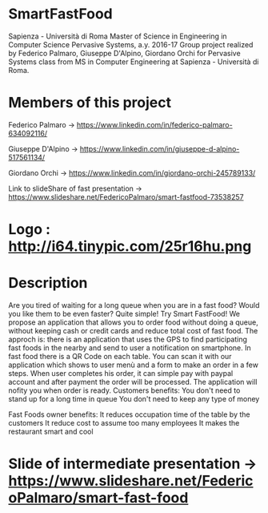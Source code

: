 # SmartFastFood

Sapienza - Università di Roma 
Master of Science in Engineering in Computer Science 
Pervasive Systems, a.y. 2016-17 
Group project realized by Federico Palmaro, Giuseppe D'Alpino, Giordano Orchi for Pervasive Systems class from MS in Computer Engineering at Sapienza - Università di Roma.

# Members of this project

Federico Palmaro  -> https://www.linkedin.com/in/federico-palmaro-634092116/

Giuseppe D'Alpino -> https://www.linkedin.com/in/giuseppe-d-alpino-517561134/

Giordano Orchi    -> https://www.linkedin.com/in/giordano-orchi-245789133/

Link to slideShare of fast presentation -> https://www.slideshare.net/FedericoPalmaro/smart-fastfood-73538257

# Logo : http://i64.tinypic.com/25r16hu.png

# Description

Are you tired of waiting for a long queue when you are in a fast food?
Would you like them to be even faster? Quite simple! Try Smart FastFood!
We propose an application that allows you to order food without doing a queue, without keeping cash or credit cards and reduce total cost of fast food.
The approch is: there is an application that uses the GPS to find participating fast foods in the nearby and send to user a notification on smartphone. In fast food there is a QR Code on each table. You can scan it with our application which shows to user menù and a form to make an order in a few steps. When user completes his order, it can simple pay with paypal account and after payment the order will be processed. The application will nofity you when order is ready.
Customers benefits:
You don't need to stand up for a long time in queue
You don't need to keep any type of money

Fast Foods owner benefits:
It reduces occupation time of the table by the customers
It reduce cost to assume too many employees
It makes the restaurant smart and cool

# Slide of intermediate presentation -> https://www.slideshare.net/FedericoPalmaro/smart-fast-food

